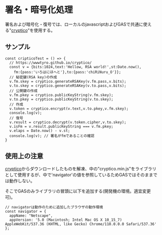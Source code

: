 # 署名・暗号化処理

署名および暗号化・復号では、ローカルのjavascriptおよびGASで共通に使える"[cryptico](https://wwwtyro.github.io/cryptico/)"を使用する。

## サンプル

```
const cripticoTest = () => {
  // https://wwwtyro.github.io/cryptico/
  const v = {bits:1024,text:'Hellow, RSA world!',st:Date.now(),
    fm:{pass:'いろはにほへと'},to:{pass:'chiRiNuru_O'}};
  // 秘密鍵(RSA key)の作成
  v.fm.skey = cryptico.generateRSAKey(v.fm.pass,v.bits);
  v.to.skey = cryptico.generateRSAKey(v.to.pass,v.bits);
  // 公開鍵の作成
  v.fm.pkey = cryptico.publicKeyString(v.fm.skey);
  v.to.pkey = cryptico.publicKeyString(v.to.skey);
  // 作成
  v.token = cryptico.encrypt(v.text,v.to.pkey,v.fm.skey);
  console.log(v);
  // 復号
  v.result = cryptico.decrypt(v.token.cipher,v.to.skey);
  v.isFm = v.result.publicKeyString === v.fm.pkey;
  v.elaps = Date.now() - v.st;
  console.log(v); // 署名がfmであることの確認
}
```

## 使用上の注意

[cryptico](https://wwwtyro.github.io/cryptico/)からダウンロードしたものを解凍、中の"cryptico.min.js"をライブラリとして使用するが、中で'navigator'の値を参照しているためGASではそのままでは動作しない。

そこでGASのみライブラリの冒頭に以下を追加する(開発機の環境。適宜変更可)。

```
// navigatorは動作のために追加したブラウザの動作環境
const navigator = {
  appName: "Netscape",
  appVersion: '5.0 (Macintosh; Intel Mac OS X 10_15_7) AppleWebKit/537.36 (KHTML, like Gecko) Chrome/110.0.0.0 Safari/537.36'
};
```
